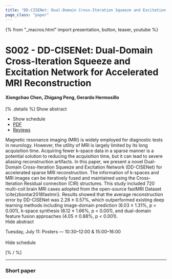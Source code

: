 ```yaml
---
title: "DD-CISENet: Dual-Domain Cross-Iteration Squeeze and Excitation Network for Accelerated MRI Reconstruction"
page_class: "paper"
---
```


{% from "_macros.html" import presentation, button, teaser, youtube %}

# S002 - DD-CISENet: Dual-Domain Cross-Iteration Squeeze and Excitation Network for Accelerated MRI Reconstruction

#### Xiongchao Chen, Zhigang Peng, Gerardo Hermosillo

[% .details %]
<a class="toggle_visibility" data-selector=".abstract" data-level="3">Show abstract</a>
- <a class="toggle_visibility" data-selector=".schedule" data-level="3">Show schedule</a>
- <a href="https://openreview.net/pdf?id=3dRs49a1Xmt">PDF</a>
- <a href="https://openreview.net/forum?id=3dRs49a1Xmt">Reviews</a>

<p>
    <span class="abstract">
        Magnetic resonance imaging (MRI) is widely employed for diagnostic tests in neurology. However, the utility of MRI is largely limited by its long acquisition time. Acquiring fewer k-space data in a sparse manner is a potential solution to reducing the acquisition time, but it can lead to severe aliasing reconstruction artifacts. In this paper, we present a novel Dual-Domain Cross-Iteration Squeeze and Excitation Network (DD-CISENet) for accelerated sparse MRI reconstruction. The information of k-spaces and MRI images can be iteratively fused and maintained using the Cross-Iteration Residual connection (CIR) structures. This study included 720 multi-coil brain MRI cases adopted from the open-source fastMRI Dataset \cite{zbontar2018fastmri}. Results showed that the average reconstruction error by DD-CISENet was 2.28 ± 0.57%, which outperformed existing deep learning methods including image-domain prediction (6.03 ± 1.31%, p < 0.001), k-space synthesis (6.12 ± 1.66%, p < 0.001), and dual-domain feature fusion approaches (4.05 ± 0.88%, p < 0.001).
        <br>
        <span class="actions"><a class="toggle_visibility" data-level="2">Hide abstract</a></span>
    </span>
</p>

<p>
    <span class="schedule">
        Tuesday, July 11: Posters — 10:30–12:00 & 15:00–16:00<br>
        <br>
        <span class="actions"><a class="toggle_visibility" data-level="2">Hide schedule</a></span>
    </span>
</p>
[% / %]

---


### Short paper
